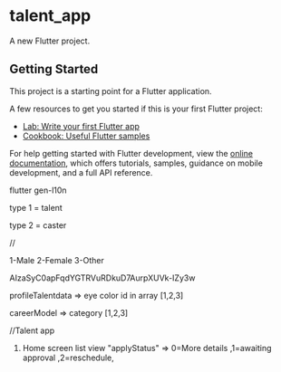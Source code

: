 # talent_app

A new Flutter project.

## Getting Started

This project is a starting point for a Flutter application.

A few resources to get you started if this is your first Flutter project:

- [Lab: Write your first Flutter app](https://docs.flutter.dev/get-started/codelab)
- [Cookbook: Useful Flutter samples](https://docs.flutter.dev/cookbook)

For help getting started with Flutter development, view the
[online documentation](https://docs.flutter.dev/), which offers tutorials,
samples, guidance on mobile development, and a full API reference.

flutter gen-l10n



type 1 = talent

type 2 = caster


//

1-Male
2-Female
3-Other


AIzaSyC0apFqdYGTRVuRDkuD7AurpXUVk-IZy3w

profileTalentdata  => eye color id in array [1,2,3]

careerModel => category [1,2,3]

//Talent app 
1. Home screen list view
"applyStatus" => 
0=More details ,1=awaiting approval ,2=reschedule,





